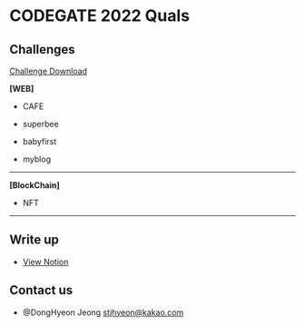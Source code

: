 # CODEGATE 2022 Quals

## Challenges

[Challenge Download](https://cloud.jhyeon.dev/s/8D9MrwYisJmq4ks)

**[WEB]**

- CAFE

- superbee

- babyfirst

- myblog

---

**[BlockChain]**

- NFT

---

## Write up

- [View Notion](https://public.jhyeon.dev/c957a92c-0154-4e5e-bcd8-2e6b34247403)

## Contact us

- @DongHyeon Jeong [stjhyeon@kakao.com](mailto://stjhyeon@kakao.com)